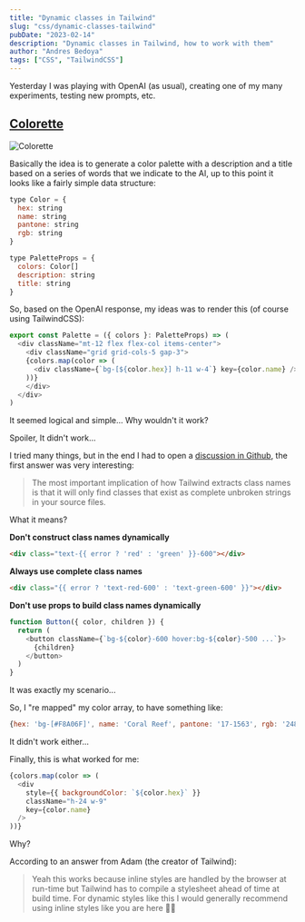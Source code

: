 ```yaml
---
title: "Dynamic classes in Tailwind"
slug: "css/dynamic-classes-tailwind"
pubDate: "2023-02-14"
description: "Dynamic classes in Tailwind, how to work with them"
author: "Andres Bedoya"
tags: ["CSS", "TailwindCSS"]
---
```


Yesterday I was playing with OpenAI (as usual), creating one of my many experiments, testing new prompts, etc.

## <a class="hover:no-underline text-blue underline" href="ttps://github.com/Angelfire/colorette" target="_blank" rel="noopener noreferrer">Colorette</a>
![Colorette](https://user-images.githubusercontent.com/315504/218640623-ebb99f22-96bc-41c7-8ec4-c774cbf1a590.png)

Basically the idea is to generate a color palette with a description and a title based on a series of words that we indicate to the AI, up to this point it looks like a fairly simple data structure:

```js
type Color = {
  hex: string
  name: string
  pantone: string
  rgb: string
}

type PaletteProps = {
  colors: Color[]
  description: string
  title: string
}
```

So, based on the OpenAI response, my ideas was to render this (of course using TailwindCSS):
```js
export const Palette = ({ colors }: PaletteProps) => (
  <div className="mt-12 flex flex-col items-center">
    <div className="grid grid-cols-5 gap-3">
    {colors.map(color => (
      <div className={`bg-[${color.hex}] h-11 w-4`} key={color.name} />
    ))}
    </div>
  </div>
)
```
It seemed logical and simple... Why wouldn't it work?

Spoiler, It didn't work...

I tried many things, but in the end I had to open a <a class="hover:no-underline text-blue underline" href="(https://github.com/tailwindlabs/tailwindcss/discussions/10574" target="_blank" rel="noopener noreferrer">discussion in Github</a>, the first answer was very interesting:

>The most important implication of how Tailwind extracts class names is that it will only find classes that exist as complete unbroken strings in your source files.

What it means?

**Don't construct class names dynamically**
```html
<div class="text-{{ error ? 'red' : 'green' }}-600"></div>
```

**Always use complete class names**
```html
<div class="{{ error ? 'text-red-600' : 'text-green-600' }}"></div>
```

**Don't use props to build class names dynamically**
```js
function Button({ color, children }) {
  return (
    <button className={`bg-${color}-600 hover:bg-${color}-500 ...`}>
      {children}
    </button>
  )
}
```

It was exactly my scenario...

So, I "re mapped" my color array, to have something like:
```js
{hex: 'bg-[#F8A06F]', name: 'Coral Reef', pantone: '17-1563', rgb: '248, 160, 111'}
```

It didn't work either...

Finally, this is what worked for me:
```js
{colors.map(color => (
  <div
    style={{ backgroundColor: `${color.hex}` }}
    className="h-24 w-9"
    key={color.name}
  />
))}
```

Why?

According to an answer from Adam (the creator of Tailwind):
> Yeah this works because inline styles are handled by the browser at run-time but Tailwind has to compile a stylesheet ahead of time at build time. For dynamic styles like this I would generally recommend using inline styles like you are here 👍🏻